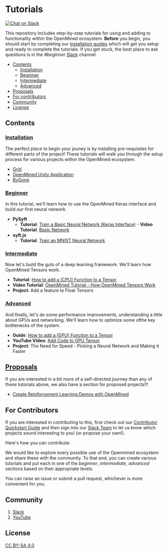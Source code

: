 # Tutorials
[![Chat on Slack](https://img.shields.io/badge/chat-on%20slack-7A5979.svg)](https://openmined.slack.com/messages/beginner)

This repository includes step-by-step tutorials for using and adding to functionality within the OpenMined ecosystem. **Before** you begin, you should start by completing our [installation guides](https://github.com/OpenMined/tutorials/tree/master/installation) which will get you setup and ready to complete the tutorials. If you get stuck, the best place to ask questions is in the *#beginner* [Slack](https://openmined.slack.com/) channel.

<!-- TOC depthFrom:2 -->

- [Contents](#contents)
    - [Installation](#Installation)
    - [Beginner](#Beginner)
    - [Intermediate](#Intermediate)
    - [Advanced](#Advanced)
- [Proposals](#Proposals)
- [For contributors](#For-Contributors)
- [Community](#Community)
- [License](#License)


## Contents

### [Installation](https://github.com/OpenMined/tutorials/tree/master/installation)

The perfect place to begin your jouney is by installing pre-requisites for different parts of the project! These tutorials will walk you through the setup process for various projects within the OpenMined ecosystem.

- [Grid](https://github.com/OpenMined/tutorials/tree/master/installation/grid)
- [OpenMined Unity Application](https://github.com/OpenMined/tutorials/tree/master/installation/OpenMined)
- [ByGone](https://github.com/OpenMined/tutorials/tree/master/installation/Bygone)

### [Beginner](https://github.com/OpenMined/tutorials/tree/master/beginner)
In this tutorial, we'll learn how to use the OpenMined Keras interface and build our first neural network.

- **PySyft**
    - **Tutorial**: [Train a Basic Neural Network (Keras Interface)](https://github.com/OpenMined/tutorials/blob/master/beginner/PySyft/Keras%20Neural%20Net.ipynb) - **Video Tutorial**: [Basic Network](https://youtu.be/Zq4onPm-h2I)
- **syft.js**
    - **Tutorial**: [Train an MNIST Neural Network](https://github.com/OpenMined/tutorials/tree/master/beginner/Syft.js/getting-started-mnist-model)

### [Intermediate]()
Now let's build the guts of a deep learning framework. We'll learn how OpenMined Tensors work.

- **Tutorial**: [How to add a (CPU) Function to a Tensor](https://github.com/OpenMined/tutorials/blob/master/intermediate/adding-a-new-tensor.markdown)
- **Video Tutorial**: [OpenMined Tutorial - How OpenMined Tensors Work](https://youtu.be/up0BcCN0aDs)
- **Project**: Add a feature to Float Tensors

### [Advanced]()
And finally, let's do some performance improvements, understanding a little about GPUs and networking. We'll learn how to optimize some ofthe key bottlenecks of the system.

- **Guide**: [How to add a (GPU) Function to a Tensor](https://github.com/OpenMined/tutorials/blob/master/advanced/gpu_functionality.markdown)
- **YouTube Video**: [Add Code to GPU Tensor](https://youtu.be/g9UaQktlp5A)
- **Project**: The Need for Speed - Picking a Neural Network and Making it Faster

## [Proposals](https://github.com/OpenMined/tutorials/tree/master/proposals)

If you are interested in a bit more of a self-directed journey than any of these tutorials above, we also have a section for proposed projects!!! 

- [Create Reinforcement Learning Demos with OpenMined](https://github.com/OpenMined/tutorials/blob/master/proposals/create-reinforcement-learning-demos.markdown)

## For Contributors

If you are interested in contributing to this, first check out our [Contributor Quickstart Guide](https://github.com/OpenMined/Docs/blob/master/contributing/quickstart.md) and then sign into our [Slack Team](https://openmined.slack.com/) to let us know which projects sound interesting to you! (or propose your own!).

Here's how you can contribute:

We would like to explore every possible use of the Openmined ecosystem and share these with the community. To that end, you can create various tutorials and put each in one of the _beginner_, _intermediate_, _advanced_  sections based on their appropriate levels.

You can raise an issue or submit a pull request, whichever is more convenient for you.

## Community

1. [Slack](https://openmined.slack.com/)
2. [YouTube](https://www.youtube.com/channel/UCzoUqDE_OzYo6lGXtsEbOxQ)

## License

[CC BY-SA 4.0](https://creativecommons.org/licenses/by-sa/4.0/)
